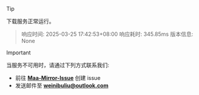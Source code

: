 > [!TIP]
下载服务正常运行。


> 响应时间: 2025-03-25 17:42:53+08:00
> 响应耗时: 345.85ms
> 版本信息: None

> [!IMPORTANT]
> 当服务不可用时，请通过下列方式联系我们: 
> - 前往 **[Maa-Mirror-Issue](https://github.com/MaaMirror/Maa-Mirror-Issue/issues)** 创建 issue
> - 发送邮件至 **<a href="mailto:weinibuliu@outlook.com">weinibuliu@outlook.com</a>**